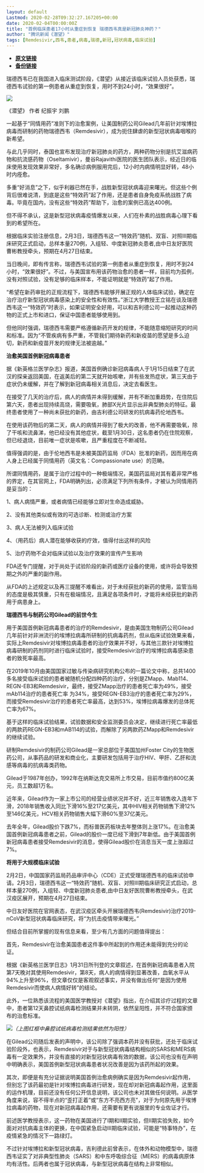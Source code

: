 ```yaml
---
layout: default
Lastmod: 2020-02-28T09:32:27.167205+00:00
date: 2020-02-04T00:00:00Z
title: "首例临床患者17小时从重症到恢复 瑞德西韦真是新冠肺炎神药？"
author: "腾讯新闻《潜望》"
tags: [Remdesivir,西韦,患者,病毒,瑞德,新冠,冠状病毒,临床试验]
---
```


* [**原文链接**](https://new.qq.com/omn/TEC20200/TEC2020020400496700.html)
* [**备份链接**](https://web.archive.org/web/20200218145214/https://new.qq.com/omn/TEC20200/TEC2020020400496700.html)


瑞德西韦已在我国进入临床测试阶段，《潜望》从接近该临床试验人员处获悉，瑞德西韦试验的第一例患者从重症到恢复，用时不到24小时，“效果很好”。

![](/images/post/8304617c9ed8c37177f33a4ea3877c4f.jpg)

《潜望》 作者 纪振宇 刘鹏

一起基于“同情用药”准则下的治愈案例，让美国制药公司Gilead几年前针对埃博拉病毒而研制的药物瑞德西韦（Remdesivir），成为扼住肆虐的新型冠状病毒咽喉的新希望。

与此几乎同时，泰国也宣布发现治疗新冠肺炎的药方，两种药物分别是抗艾滋病药物和抗流感药物（Oseltamivir），曼谷Rajavithi医院的医生团队表示，经近日的临床使用发现效果非常好，多名确诊病例服用完后，12小时内病情明显好转，48小时内痊愈。

多重“好消息”之下，似乎利器已然在手，战胜新型冠状病毒迎来曙光。但这些个例背后很难说清，到底是这些“特效药”起了作用，还是患者自身免疫系统战胜了病毒。毕竟在国内，没有这些“特效药”帮助下，治愈的案例已高达400例。

但不得不承认，这是新型冠状病毒疫情爆发以来，人们在朴素的战胜病毒心理下看到的希望所在。

根据临床实验注册信息，2月3日，瑞德西韦这一“特效药”随机、双盲、对照III期临床研究正式启动，总样本量270例，入组轻、中度新冠肺炎患者,由中日友好医院曹彬教授牵头，预期在4月27日结束。

当日晚间，即有传言称，瑞德西韦试验的第一例患者从重症到恢复，用时不到24小时，“效果很好”。不过，与美国宣布用该药物治愈的患者一样，目前均为孤例，没有对照试验，没有足够的临床样本，不能证明就是“特效药”起了作用。

“希望在新药审批的正规流程下，瑞德西韦能够开展正规的人体临床试验，确定在治疗治疗新型冠状病毒感染上的安全性和有效性。”浙江大学教授王立铭在谈及瑞德西韦这一“特效药”时表示，如果证明安全好用，可以和吉利德公司一起推动这种药物的正式上市和进口，保证中国患者能够使用到。

但他同时强调，瑞德西韦需要严格遵循新药开发的规律，不能随意缩短研究的时间和标准。因为“不管疾病有多严重，不管我们期待新药和新疫苗的愿望是多么迫切，新药和新疫苗开发的规律无法被逾越。”

**治愈美国首例新冠病毒患者**

据《新英格兰医学杂志》报道，美国首例确诊新冠病毒病人于1月15日结束了在武汉的探亲返回美国，在返美后的第二天就开始咳嗽，并有些发热症状，第三天由于症状仍未缓解，并在了解到新冠病毒相关消息后，决定去看医生。

在接受了几天的治疗后，病人的病情并未得到缓解，并有不断加重趋势，在住院后第六天，患者出现持续高烧，需要吸氧，肺部X光片显示出非典型肺炎的特征。最终患者使用了一种尚未获批的新药，由吉利德公司研发的抗病毒药伦地西韦。

在使用该药物后的第二天，病人的病情并得到了极大的改善，他不再需要吸氧，除了干咳和流鼻涕，他已经没有其他症状，截至1月30日，这名患者仍在住院观察，但已经退烧，目前唯一症状是咳嗽，且严重程度在不断减轻。

值得强调的是，由于伦地西韦是未被美国药监局（FDA）批准的新药，因而用在病人身上已经属于同情用药（英文名：Compassionate use）的范畴。

所谓同情用药，是属于治疗过程中的一种极端情况，美国药监局对其有着非常严格的界定，在其官网上，FDA明确列出，必须满足下列所有条件，才被认为同情用药是妥当的：

1、病人病情严重，或者病情已经能够立即对生命造成威胁。

2、没有其他类似或有效的可选诊断、检测或治疗方案

3、病人无法被列入临床试验

4、（用药后）病人潜在能够收获的疗效，值得付出这样的风险

5、治疗药物不会对临床试验以及治疗效果的宣传产生影响

FDA还专门提醒，对于尚处于试验阶段的新药或医疗设备的使用，或许将会导致预期之外的严重的副作用。

从FDA的上述规定以及再三提醒不难看出，对于未经获批的新药的使用，监管当局的态度是极其慎重，只有在极端情况，且满足各项条件时，才能将未经获批的新药用于病患身上。

**瑞德西韦与制药公司Gilead的前世今生**

用于美国首例新冠病毒患者的治疗的Remdesivir，是由美国生物制药公司Gilead 几年前针对非洲流行的埃博拉病毒所研制的抗病毒药剂，但从临床试验效果来看，实际上Remdesivir对埃博拉病毒患者的治疗效果并不好，与其他三款针对埃博拉病毒研制的药剂同时进行临床试验时，接受Remdesivir治疗的埃博拉病毒感染患者的致死率最高。

在2019年10月由美国国家过敏与传染病研究机构公布的一篇论文中称，总共1400多名接受临床试验的患者被随机分配四种药的治疗，分别是ZMapp、Mab114、REGN-EB3和Remdesivir，最终，接受ZMapp治疗的患者死亡率为49%，接受mAb114治疗的患者死亡率 为34%，接受REGN-EB3治疗的患者死亡率为29%，而接受Remdesivir治疗的患者死亡率最高，达到53%，埃博拉病毒爆发的总体死亡率为67%。

基于这样的临床试验结果，试验数据和安全监测委员会决定，继续进行死亡率最低的两款药REGN-EB3和mAB114的试验，而解除了另两款药ZMapp和Remdesivir的继续试验。

研制Remdesivir的制药公司Gilead是一家总部位于美国加州Foster City的生物医药公司，从事药品的研发和商业化，主要研发包括用于治疗HIV、甲肝、乙肝和流感等病毒的抗病毒类药物。

Gilead于1987年创办，1992年在纳斯达克交易所上市交易，目前市值约800亿美元，员工数超1万名。

近年来，Gilead作为一家上市公司的经营业绩状况并不好，近三年销售收入连年下滑，2018年销售收入同比下滑16%至217亿美元，其中HIV相关药物销售下滑12%至146亿美元，HCV相关药物销售大幅下滑60%至37亿美元。

去年全年，Gilead股价下跌7%，而标普医药板块去年整体则上涨17%。在治愈美国首例新冠病毒患者之前，Gilead的股价一度已经下滑到7年新低。由于美国首例新冠病毒患者接受Remdesivir的消息，使得Gilead股价在消息当天一度上涨超过7%。

**将用于大规模临床试验**

2月2日，中国国家药监局药品审评中心（CDE）正式受理瑞德西韦的临床试验申请。2月3日，瑞德西韦这一“特效药”随机、双盲、对照III期临床研究正式启动，总样本量270例，入组轻、中度新冠肺炎患者,由中日友好医院曹彬教授牵头，在武汉疫区展开，预期在4月27日结束。

中日友好医院在官网表态，在武汉疫区牵头开展瑞德西韦(Remdesivir)治疗2019-nCoV新型冠状病毒临床研究，将“为抗击疫情带来曙光。”

但结合目前所掌握的现有信息来看，至少有几方面的问题值得提出：

首先，Remdesivir在治愈美国患者这件事中所起到的作用还未能得到充分的论证。

根据《新英格兰医学日志》1月31日所刊登的文章叙述，在首例新冠病毒患者入院第7天晚对其使用Remdesivir，第8天，病人的病情得到显著改善，血氧水平从94%上升至96%，但文章仅仅是客观叙述事实，并没有做出任何“是因为使用Remdesivir而使病人病情好转”的结论。

此外，一位熟悉该流程的美国医学教授对《潜望》指出，在介绍其诊疗过程的文章中，患者第12天鼻腔试纸病毒检测结果并未转阴，依然呈阳性，并不符合国家颁布的治愈标准。

![](/images/post/1719884f047e1350f19ca1bb470b0583.jpg)_（上图红框中鼻腔试纸病毒检测结果依然为阳性）_

在Gilead公司随后发表的声明中，该公司除了强调本药并没有获批，还处于临床试验阶段外，也表示，Remdesivir对于与新型冠状病毒结构相似的SARS和MERS病毒有一定效果外，并没有直接的对新型冠状病毒有效的数据，该公司也没有在声明中明确表示，美国首例新型冠状病毒患者状况改善是因为该药所起的效果。

其次，即便是有充分证据说明美国首例治愈病例确实是因为Remdesivir起作用，但别忘了该药最初是针对埃博拉病毒进行研发，现在却对新冠病毒起作用，这里面的运作机理，目前还没有任何公开信息说明，该公司也未对其做任何说明。从医学角度来说，容不得半点的“歪打正着”或“东方不亮西方亮”，对于为何原先用于埃博拉病毒的药物，现在对新冠病毒起作用，还需要有更有说服里的专业佐证才行。

前述医学教授表示，这一药物在美国进行了I期和II期实验，但II期实验失败，如今面对对抗病毒主体的更换，在中国紧急启动III期临床试验，可能是“特事特办”，在疫情紧急的情况下一路绿灯。

不过针对埃博拉和新型冠状病毒，吉利德此前曾表示，在体外和动物模型中，瑞德西韦证实了对非典型性肺炎（SARS）和中东呼吸综合征（MERS）的病毒病原体均有活性。后两者也属于冠状病毒，与新型冠状病毒在结构上非常相似。

